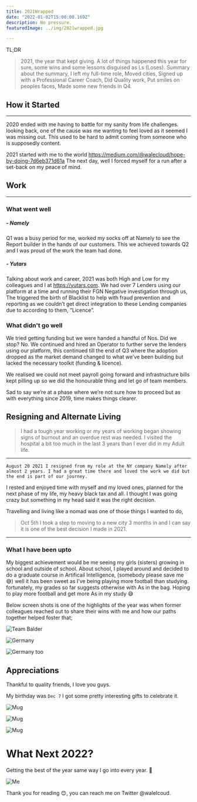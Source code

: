 ```yaml
---
title: 2021Wrapped
date: "2022-01-02T15:00:00.169Z"
description: No pressure.
featuredImage: ../img/2021wrapped.jpg

---
```

TL;DR
> 2021, the year that kept giving. A lot of things happened this year for sure, some wins and some lessons disguised as Ls (Loses). Summary about the summary, I left my full-time role, Moved cities, Signed up with a Professional Career Coach, Did Quality work, Put smiles on peoples faces, Made some new friends in Q4.

## How it Started

---
2020 ended with me having to battle for my sanity from life challenges. looking back, one of the cause was me wanting to feel loved as it seemed I was missing out. This used to be hard to admit coming from someone who is supposedly content.

2021 started with me to the world <https://medium.com/@walecloud/hope-by-doing-7d6eb371d61a>
The next day, well I forced myself for a run after a set-back on my peace of mind.

## Work

---

### What went well

##### - Namely

Q1 was a busy period for me, worked my socks off at Namely to see the Report builder in the hands of our customers. This we achieved towards Q2 and I was proud of the work the team had done.

##### - Yutars

Talking about work and career, 2021 was both High and Low for my colleagues and I at <https://yutars.com>. We had over 7 Lenders using our platform at a time and running their FGN Negative investigation through us,
The triggered the birth of Blacklist to help with fraud prevention and reporting as we couldn’t get direct integration to these Lending companies due to according to them, “Licence”.

### What didn't go well

We tried getting funding but we were handed a handful of Nos. Did we stop? No. We continued and hired an Operator to further serve the lenders using our platform, this continued till the end of Q3 where the adoption dropped as the market demand changed to what we’ve been building but lacked the necessary toolkit (funding & licence).

We realised we could not meet payroll going forward and infrastructure bills kept pilling up so we did the honourable thing and let go of team members.

Sad to say we’re at a phase where we’re not sure how to proceed but as with everything since 2019, time makes things clearer.

## Resigning and Alternate Living

> I had a tough year working or my years of working began showing signs of burnout and an overdue rest was needed. I visited the hospital a bit too much in the last 3 years than I ever did in my Adult life.

---
`August 20 2021 I resigned from my role at the NY company Namely after almost 2 years. I had a great time there and loved the work we did but the end is part of our journey.`

I rested and enjoyed time with myself and my loved ones, planned for the next phase of my life, my heavy black tax and all. I thought I was going crazy but something in my head said it was the right decision.

Travelling and living like a nomad was one of those things I wanted to do,
>Oct 5th I took a step to moving to a new city 3 months in and I can say it is one of the best decision I made in 2021.

---

### What I have been upto

My biggest achievement would be me seeing my girls (sisters) growing in school and outside of school. About school, I played around and decided to do a graduate course in Artificail Intelligence, (somebody please save me 😅) well it has been sweet as I’ve being playing more football than studying. fortunately, my grades so far suggests otherwise with As in the bag. Hoping to play more football and get more As in my study 😅

Below screen shots is one of the highlights of the year was when former colleagues reached out to share their wins with me and how our paths together helped foster that;

![Team Balder](../img/balder.jpg)

![Germany](../img/happ2.jpg)

![Germany too](../img/happy1.jpg)

## Appreciations

Thankful to quality friends, I love you guys.

My birthday was `Dec 7` I got some pretty interesting gifts to celebrate it.

![Mug](../img/mug.jpg)

![Mug](../img/px.jpg)

![Mug](../img/hm.jpg)


# What Next 2022?


Getting the best of the year same way I go into every year. 🥂

![Me](../img/2022.jpeg)

Thank you for reading 😊, you can reach me on Twitter @walelcoud.
